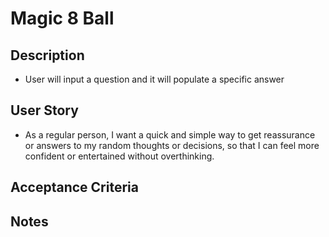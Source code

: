 # Magic 8 Ball

## Description
* User will input a question and it will populate a specific answer

## User Story
* As a regular person, I want a quick and simple way to get reassurance or answers to my random thoughts or decisions, so that I can feel more confident or entertained without overthinking.

## Acceptance Criteria

## Notes